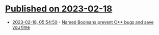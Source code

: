 # [Published on 2023-02-18](index.md)

* [2023-02-18, 05:54:50](https://news.ycombinator.com/item?id=34844334) - [Named Booleans prevent C++ bugs and save you time](https://raymii.org/s/blog/Named_Booleans_prevent_bugs.html)
